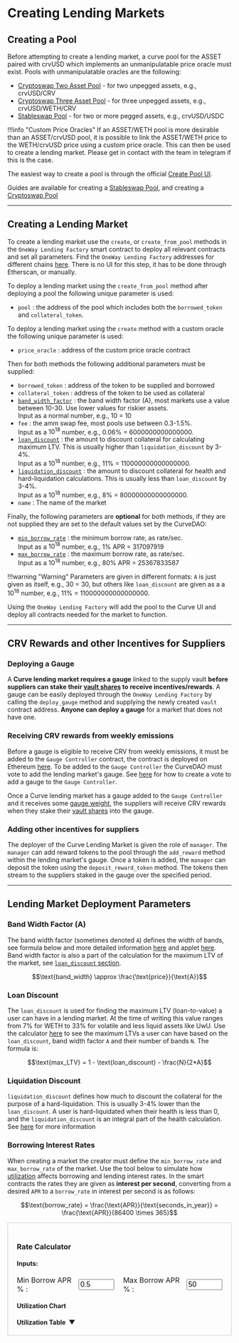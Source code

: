 <h1>Creating Lending Markets</h1>

## **Creating a Pool**

Before attempting to create a lending market, a curve pool for the ASSET paired with crvUSD which implements an unmanipulatable price oracle must exist.   Pools with unmanipulatable oracles are the following:

 - [Cryptoswap Two Asset Pool](https://docs.curve.finance/references/deployed-contracts/#twocrypto-ng) - for two unpegged assets, e.g., crvUSD/CRV
 - [Cryptoswap Three Asset Pool](https://docs.curve.finance/references/deployed-contracts/#tricrypto-ng) - for three unpegged assets, e.g., crvUSD/WETH/CRV
 - [Stableswap Pool](https://docs.curve.finance/references/deployed-contracts/#stableswap-ng) - for two or more pegged assets, e.g., crvUSD/USDC


!!!info "Custom Price Oracles" 
    If an ASSET/WETH pool is more desirable than an ASSET/crvUSD pool, it is possible to link the ASSET/WETH price to the WETH/crvUSD price using a custom price oracle.  This can then be used to create a lending market.  Please get in contact with the team in telegram if this is the case.

The easiest way to create a pool is through the official [Create Pool UI](https://curve.finance/#/ethereum/create-pool).

Guides are available for creating a [Stableswap Pool](../pool-creation/creating-a-stableswap-pool.md), and creating a [Cryptoswap Pool](../pool-creation/creating-a-cryptoswap-pool.md)

---

## **Creating a Lending Market**

To create a lending market use the `create`, or `create_from_pool` methods in the `OneWay Lending Factory` smart contract to deploy all relevant contracts and set all parameters.  Find the `OneWay Lending Factory` addresses for different chains [here](https://docs.curve.finance/references/deployed-contracts/#curve-lending).  There is no UI for this step, it has to be done through Etherscan, or manually.

To deploy a lending market using the `create_from_pool` method after deploying a pool the following unique parameter is used:

 - `pool` : the address of the pool which includes both the `borrowed_token` and `collateral_token`.

To deploy a lending market using the `create` method with a custom oracle the following unique parameter is used:

 - `price_oracle` : address of the custom price oracle contract

Then for both methods the following additional parameters must be supplied:

 - `borrowed_token` : address of the token to be supplied and borrowed
 - `collateral_token` : address of the token to be used as collateral
 - [`band_width_factor`](#band-width-factor-a) : the band width factor (A), most markets use a value between 10-30.  Use lower values for riskier assets.  
 Input as a normal number, e.g., 10 = 10
 - `fee` : the amm swap fee, most pools use between 0.3-1.5%.  
 Input as a $10^{18}$ number, e.g., 0.06% = 6000000000000000.
 - [`loan_discount`](#loan-discount) : the amount to discount collateral for calculating maximum LTV.  This is usually higher than `liquidation_discount` by 3-4%.  
 Input as a $10^{18}$ number, e.g., 11% = 110000000000000000.
 - [`liquidation_discount`](#liquidation-discount) : the amount to discount collateral for health and hard-liquidation calculations.  This is usually less than `loan_discount` by 3-4%.  
 Input as a $10^{18}$ number, e.g., 8% = 80000000000000000.
 - `name` : The name of the market

Finally, the following parameters are **optional** for both methods, if they are not supplied they are set to the default values set by the CurveDAO:

 - [`min_borrow_rate`](#borrowing-interest-rates) : the minimum borrow rate, as rate/sec.  
 Input as a $10^{18}$ number, e.g., 1% APR = 317097919
 - [`max_borrow_rate`](#borrowing-interest-rates) : the maximum borrow rate, as rate/sec.  
 Input as a $10^{18}$ number, e.g., 80% APR = 25367833587

!!!warning "Warning"
    Parameters are given in different formats: `A` is just given as itself, e.g., 30 = 30, but others like `loan_discount` are given as a a $10^{18}$ number, e.g., 11% = 110000000000000000.

Using the `OneWay Lending Factory` will add the pool to the Curve UI and deploy all contracts needed for the market to function.

---

## **CRV Rewards and other Incentives for Suppliers**

### **Deploying a Gauge**

A **Curve lending market requires a gauge** linked to the supply vault **before suppliers can stake their [vault shares](./overview.md#supply-vault-share-tokens) to receive incentives/rewards**.  A gauge can be easily deployed through the `OneWay Lending Factory` by calling the `deploy_gauge` method and supplying the newly created `vault` contract address.  **Anyone can deploy a gauge** for a market that does not have one.

### **Receiving CRV rewards from weekly emissions**

Before a gauge is eligible to receive CRV from weekly emissions, it must be added to the `Gauge Controller` contract, the contract is deployed on Ethereum [here](https://etherscan.io/address/0x2F50D538606Fa9EDD2B11E2446BEb18C9D5846bB).  To be added to the `Gauge Controller` the CurveDAO must vote to add the lending market's gauge.  See [here](../reward-gauges/creating-a-pool-gauge.md#submit-a-dao-vote) for how to create a vote to add a gauge to the `Gauge Controller`.

Once a Curve lending market has a gauge added to the `Gauge Controller` and it receives some [gauge weight](../reward-gauges/gauge-weights.md), the suppliers will receive CRV rewards when they stake their [vault shares](./overview.md#supply-vault-share-tokens) into the gauge.

### **Adding other incentives for suppliers**

The deployer of the Curve Lending Market is given the role of `manager`.  The `manager` can add reward tokens to the pool through the `add_reward` method within the lending market's gauge.  Once a token is added, the `manager` can deposit the token using the `deposit_reward_token` method.  The tokens then stream to the suppliers staked in the gauge over the specified period.

---

## **Lending Market Deployment Parameters**

### **Band Width Factor (A)**

The band width factor (sometimes denoted `A`) defines the width of bands, see formula below and more detailed information [here](../crvusd/loan-concepts.md#bands-n) and applet [here](../crvusd/loan-concepts.md#band-calculator).  Band width factor is also a part of the calculation for the maximum LTV of the market, see [`loan_discount` section](#loan-discount).

$$\text{band_width} \approx \frac{\text{price}}{\text{A}}$$

### **Loan Discount**

The `loan_discount` is used for finding the maximum LTV (loan-to-value) a user can have in a lending market.  At the time of writing this value ranges from 7% for WETH to 33% for volatile and less liquid assets like UwU.  Use the calculator [here](../crvusd/loan-concepts.md#loan-discount) to see the maximum LTVs a user can have based on the `loan_discount`, band width factor `A` and their number of bands `N`.  The formula is:

$$\text{max_LTV} = 1 - \text{loan_discount} - \frac{N}{2*A}$$

### **Liquidation Discount**

`liquidation_discount` defines how much to discount the collateral for the purpose of a hard-liquidation.  This is usually 3-4% lower than the `loan_discount`.  A user is hard-liquidated when their health is less than 0, and the `liquidation_discount` is an integral part of the health calculation.  See [here](../crvusd/loan-concepts.md#loan-health) for more information

### **Borrowing Interest Rates**

When creating a market the creator must define the `min_borrow_rate` and `max_borrow_rate` of the market.  Use the tool below to simulate how [utilization](./overview.md#utilization-rate) affects borrowing and lending interest rates.  In the smart contracts the rates they are given as **interest per second**, converting from a desired `APR` to a `borrow_rate` in interest per second is as follows:

$$\text{borrow_rate} = \frac{\text{APR}}{\text{seconds_in_year}} = \frac{\text{APR}}{86400 \times 365}$$

<div style="border: 1px solid #ccc; padding: 20px; margin-bottom:0;">
<h3>Rate Calculator</h3>
<h4>Inputs:</h4>
<div class="input">
<div style="display: flex; align-items: center; justify-content: center; font-size: 16px;">
    <label for="rateMinInput" style="margin-right: 10px;">Min Borrow APR % :</label>
    <input type="number" id="rateMinInput" min="0" max="1000" step="1" value="0.5" style="font-size: 16px; width: 80px;">
    <label for="rateMaxInput" style="margin-left: 20px; margin-right: 10px;">Max Borrow APR % :</label>
    <input type="number" id="rateMaxInput" min="0" max="1000" step="1" value="50" style="font-size: 16px; width: 80px;">
</div>
<h4>Utilization Chart</h4>
<canvas id="interestRateChart"></canvas>
</div>
<div class="collapsible-table">
  <h4 class="collapsible-heading">
    Utilization Table
    <span class="expand-text"></span>
  </h4>
  <div id="dataTable" class="md-typeset__table"></div>
</div>
</div>



<script src="https://cdn.jsdelivr.net/npm/chart.js"></script>
<script src="https://cdn.jsdelivr.net/npm/chartjs-plugin-annotation"></script>

<script>

document.addEventListener("change", function (event) {
    if (event.target.matches('input[name="__palette"]')) {
      location.reload();
    }
  });

function isUserDarkmode() {
  var colorScheme = document.querySelector('body').getAttribute('data-md-color-scheme');
  return colorScheme === 'slate';
}

let rateChart = null;
let tableData = [];

 function updateAll() {
    updateRateGraph();
    updateTable();
}

document.addEventListener('DOMContentLoaded', function() {
    updateAll(); // Draw the initial rate graph with default values

    // rate graph
    const rateMinInput = document.getElementById('rateMinInput');
    const rateMaxInput = document.getElementById('rateMaxInput');
    rateMinInput.addEventListener('change', updateAll);
    rateMaxInput.addEventListener('change', updateAll);
});

function updateRateGraph() {
    const rateMin = parseFloat(document.getElementById('rateMinInput').value)/100;
    const rateMax = parseFloat(document.getElementById('rateMaxInput').value)/100;
    let borrowDataPoints = [];
    let lendDataPoints = [];
    tableData = [];

    for (let u = 0; u <= 1.01; u += 0.01) {
        let borrowRate = rateMin * Math.pow((rateMax / rateMin), u);
        let lendRate = u * rateMin * Math.pow((rateMax / rateMin), u);
        borrowDataPoints.push({x: u * 100, y: borrowRate * 100});
        lendDataPoints.push({x: u * 100, y: lendRate * 100});
        
        // Add data to table array (rounded to 2 decimal places)
        tableData.push({
            utilization: (u * 100).toFixed(2),
            borrowAPR: (borrowRate * 100).toFixed(2),
            lendAPR: (lendRate * 100).toFixed(2),
            spread:  ((borrowRate-lendRate) * 100).toFixed(2)
        });
    }

    const ctx = document.getElementById('interestRateChart').getContext('2d');

    const data = {
        datasets: [
            {
                label: 'Borrow APR',
                data: borrowDataPoints,
                borderColor: 'rgba(75, 192, 192, 0.9)',
                fill: false,
                pointRadius: 0,
                showLine: true,
                borderWidth: 2,
            },
            {
                label: 'Lend APR',
                data: lendDataPoints,
                borderColor: 'rgba(255, 99, 132, 0.9)',
                fill: false,
                pointRadius: 0,
                showLine: true,
                borderWidth: 2,
            }
        ]
    };

    const config = {
        type: 'scatter',
        data: data,
        options: {
            scales: {
                x: {
                    type: 'linear',
                    position: 'bottom',
                    title: {
                        display: true,
                        text: 'Utilization (%)'
                    },
                    max: 100
                },
                y: {
                    title: {
                        display: true,
                        text: 'APR (%)'
                    },
                    beginAtZero: true
                }
            },
            interaction: {
                mode: 'nearest',
                intersect: false,
                axis: 'x'
            },
            plugins: {
                tooltip: {
                    mode: 'index',
                    intersect: false,
                    filter: function(tooltipItem) {
                        return tooltipItem.datasetIndex === 0;
                    },
                    enabled: true,
                    backgroundColor: 'rgba(0, 0, 0, 0.7)',
                    bodyColor: '#ffffff',
                    bodyFont: {
                        size: 12,
                    },
                    borderColor: 'rgba(0, 0, 0, 0.7)',
                    borderWidth: 1,
                    usePointStyle: false,
                    padding: 4,
                    displayColors: false,
                    callbacks: {
                        title: function() {
                            return '';
                        },
                        label: function(context) {
                            const utilization = context.parsed.x.toFixed(2);
                            const borrowRate = context.chart.data.datasets[0].data[context.dataIndex].y.toFixed(2);
                            const lendRate = context.chart.data.datasets[1].data[context.dataIndex].y.toFixed(2);
                            return [
                                `Utilization: ${utilization}%`,
                                `Borrow APR: ${borrowRate}%`,
                                `Lend APR: ${lendRate}%`
                            ];
                        }
                    }
                },
            },
            legend: {
                position: 'bottom'
            }
        }     
    };

    if (rateChart) {
            rateChart.destroy();
    }
        rateChart = new Chart(ctx, config);
    }
  
   function updateTable() {
    // Create and populate the table
    const tableContainer = document.getElementById('dataTable');
    let csv = `Utilization; Borrow APR; Lend APR; Spread`;
    let tableHTML = `
        <table>
            <thead>
                <tr>
                    <th>Utilization (%)</th>
                    <th>Borrow APR (%)</th>
                    <th>Lend APR (%)</th>
                    <th>Spread (%)</th>
                </tr>
            </thead>
            <tbody>
    `;

    
    for (let i = 0; i < tableData.length; i++) {
        if (i % 5 === 0) { // Only add rows for every 5% step
            const row = tableData[i];
            csv += `${row.utilization};${row.borrowAPR};${row.lendAPR};${row.spread}`;
            tableHTML += `
                <tr>
                    <td>${row.utilization}</td>
                    <td>${row.borrowAPR}</td>
                    <td>${row.lendAPR}</td>
                     <td>${row.spread}</td>
                </tr>
            `;
        }
    }

    tableHTML += `
            </tbody>
        </table>
    `;

   tableContainer.innerHTML = tableHTML;
   console.log(csv);
   }
 
</script>

<style>
  .collapsible-heading {
    cursor: pointer;
    margin-bottom: 0;
    display: flex;
    align-items: center;
  }
  .collapsible-heading::after {
    content: '\25BC';
    margin-left: 0.5em;
    display: inline-block;
    transition: transform 0.15s ease-in-out;
  }
  .collapsible-heading.collapsed::after {
    transform: rotate(-90deg);
  }
  .collapsible-table.collapsed #dataTable {
    display: none;
  }
  .expand-text {
    font-weight: normal;
    color: grey;
    font-size: 0.8em;
    margin-left: 0.3em;
    order: 1;
  }
  .collapsible-heading::after {
    order: 0;
  }
</style>

<script>
document.addEventListener('DOMContentLoaded', function() {
  const heading = document.querySelector('.collapsible-heading');
  const table = document.querySelector('.collapsible-table');
  const expandText = heading.querySelector('.expand-text');
  
  // Set initial state to collapsed and set initial text
  table.classList.add('collapsed');
  heading.classList.add('collapsed');
  expandText.textContent = '(click to expand)';

  heading.addEventListener('click', function() {
    table.classList.toggle('collapsed');
    heading.classList.toggle('collapsed');
    
    // Update expand/collapse text
    expandText.textContent = table.classList.contains('collapsed') ? '(click to expand)' : '(click to collapse)';
  });
});
</script>